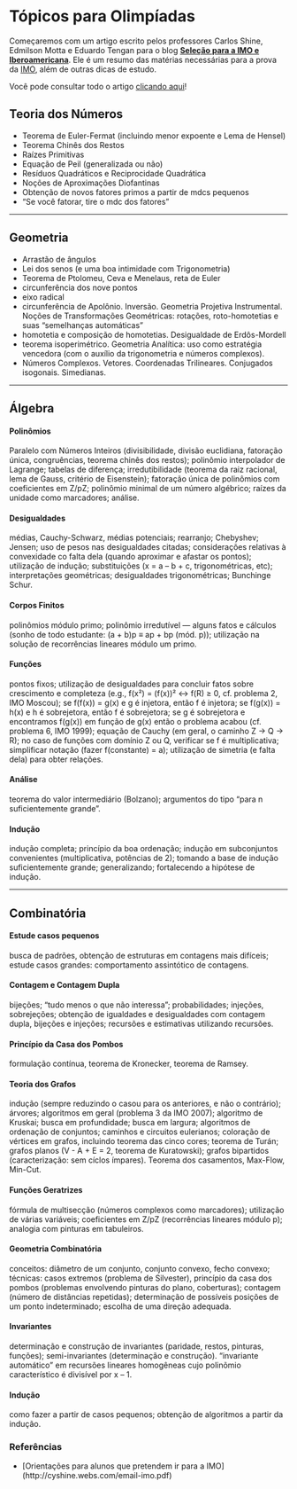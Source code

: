 
# Tópicos para Olimpíadas

Começaremos com um artigo escrito pelos professores Carlos Shine, Edmilson Motta e Eduardo Tengan para o blog [**Seleção para a IMO e Iberoamericana**](http://imoibero.blogspot.com.br/). Ele é um resumo das matérias necessárias para a prova da [IMO](http://www.qilabs.org/guias/olimpiadas-matematica/acervo/imo), além de outras dicas de estudo.

Você pode consultar todo o artigo [clicando aqui](http://cyshine.webs.com/email-imo.pdf)!

## __Teoria dos Números__

- Teorema de Euler-Fermat (incluindo menor expoente e Lema de Hensel)
- Teorema Chinês dos Restos
- Raízes Primitivas
- Equação de Peil (generalizada ou não)
- Resíduos Quadráticos e Reciprocidade Quadrática
- Noções de Aproximações Diofantinas
- Obtenção de novos fatores primos a partir de mdcs pequenos
- “Se você fatorar, tire o mdc dos fatores”

-------

## __Geometria__

- Arrastão de ângulos
- Lei dos senos (e uma boa intimidade com Trigonometria)
- Teorema de Ptolomeu, Ceva e Menelaus, reta de Euler
- circunferência dos nove pontos
- eixo radical
- circunferência de Apolônio. Inversão. Geometria Projetiva Instrumental. Noções de Transformações Geométricas: rotações, roto-homotetias e suas “semelhanças automáticas”
- homotetia e composição de homotetias. Desigualdade de Erdôs-Mordell
- teorema isoperimétrico. Geometria Analítica: uso como estratégia vencedora (com o auxílio da trigonometria e números complexos).
- Números Complexos. Vetores. Coordenadas Trilineares. Conjugados isogonais. Simedianas.

-------

## __Álgebra__

#### __Polinômios__
Paralelo com Números Inteiros (divisibilidade, divisão euclidiana, fatoração única, congruências, teorema chinês dos restos); polinômio interpolador de Lagrange; tabelas de diferença; irredutibilidade (teorema da raiz racional, lema de Gauss, critério de Eisenstein); fatoração única de polinômios com coeficientes em Z/pZ; polinômio minimal de um número algébrico; raízes da unidade como marcadores; análise.

#### __Desigualdades__
médias, Cauchy-Schwarz, médias potenciais; rearranjo; Chebyshev; Jensen; uso de pesos nas desigualdades citadas; considerações relativas à convexidade co falta dela (quando aproximar e afastar os pontos); utilização de indução; substituições (x = a – b + c, trigonométricas, etc); interpretações geométricas; desigualdades trigonométricas; Bunchinge Schur.

#### __Corpos Finitos__
polinômios módulo primo; polinômio irredutível — alguns fatos e cálculos (sonho de todo estudante: (a + b)p ≡ ap + bp (mód. p)); utilização na solução de recorrências lineares módulo um primo.

#### __Funções__
pontos fixos; utilização de desigualdades para concluir fatos sobre crescimento e completeza (e.g., f(x²) = (f(x))² ↔ f(R) ≥ 0, cf. problema 2,  IMO Moscou); se f(f(x)) = g(x) e g é injetora, então f é injetora; se f(g(x)) = h(x) e h é sobrejetora, então f é sobrejetora; se g é sobrejetora e encontramos f(g(x)) em função de g(x) então o problema acabou (cf. problema 6, IMO 1999); equação de Cauchy (em geral, o caminho Z → Q → R); no caso de funções com domínio Z ou Q, verificar se f é multiplicativa; simplificar notação (fazer f(constante) = a); utilização de simetria (e falta dela) para obter relações.

#### __Análise__
teorema do valor intermediário (Bolzano); argumentos do tipo “para n suficientemente grande”.

#### __Indução__
indução completa; princípio da boa ordenação; indução em subconjuntos convenientes (multiplicativa, potências de 2); tomando a base de indução suficientemente grande; generalizando; fortalecendo a hipótese de indução.

-------

## __Combinatória__

#### __Estude casos pequenos__
busca de padrões, obtenção de estruturas em contagens mais difíceis; estude casos grandes: comportamento assintótico de contagens.

#### __Contagem e Contagem Dupla__
bijeções; “tudo menos o que não interessa”; probabilidades; injeções, sobrejeções; obtenção de igualdades e desigualdades com contagem dupla, bijeções e injeções; recursões e estimativas utilizando recursões.

#### __Princípio da Casa dos Pombos__
formulação contínua, teorema de Kronecker, teorema de Ramsey.

#### __Teoria dos Grafos__
indução (sempre reduzindo o casou para os anteriores, e não o contrário); árvores; algoritmos em geral (problema 3 da IMO 2007); algoritmo de Kruskai; busca em profundidade; busca em largura; algoritmos de ordenação de conjuntos; caminhos e circuitos eulerianos; coloração de vértices em grafos, incluindo teorema das cinco cores; teorema de Turán; grafos planos (V - A + E = 2, teorema de Kuratowski); grafos bipartidos (caracterização: sem cíclos ímpares). Teorema dos casamentos, Max-Flow, Min-Cut.

#### __Funções Geratrizes__
fórmula de multisecção (números complexos como marcadores); utilização de várias variáveis; coeficientes em Z/pZ (recorrências lineares módulo p); analogia com pinturas em tabuleiros.

#### __Geometria Combinatória__
conceitos: diâmetro de um conjunto, conjunto convexo, fecho convexo; técnicas: casos extremos (problema de Silvester), princípio da casa dos pombos (problemas envolvendo pinturas do plano, coberturas); contagem (número de distâncias repetidas); determinação de possíveis posições de um ponto indeterminado; escolha de uma direção adequada.

#### __Invariantes__
determinação e construção de invariantes (paridade, restos, pinturas, funções); semi-invariantes (determinação e construção). “invariante automático” em recursões lineares homogêneas cujo polinõmio característico é divisível por x – 1.

#### __Indução__ 
como fazer a partir de casos pequenos; obtenção de algoritmos a partir da indução.


<section class="notes">

<h3>Referências</h3>

<ul>
	<li>[Orientações para alunos que pretendem ir para a IMO](http://cyshine.webs.com/email-imo.pdf)</li>
</ul>

</section>
